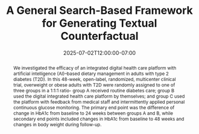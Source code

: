 ---
# Documentation: https://wowchemy.com/docs/managing-content/

title: "A General Search-Based Framework for Generating Textual Counterfactual"
event: EMIL Summer'25 Seminars
event_url:
location: Online (Zoom)
address:
  street:
  city:
  region:
  postcode:
  country:
summary: This paper runs a 48-week long clinical trial with Type 2 diabetic patients to assess the effectiveness of a digital health platform .
abstract: We investigated the efficacy of an integrated digital health care platform with artificial intelligence (AI)–based dietary management in adults with type 2 diabetes (T2D). In this 48-week, open-label, randomized, multicenter clinical trial, overweight or obese adults with T2D were randomly assigned to one of three groups in a 1:1:1 ratio- group A received routine diabetes care; group B used the digital integrated health care platform by themselves; and group C used the platform with feedback from medical staff and intermittently applied personal continuous glucose monitoring. The primary end point was the difference of change in HbA1c from baseline to 24 weeks between groups A and B, while secondary end points included changes in HbA1c from baseline to 48 weeks and changes in body weight during follow-up.

# Talk start and end times.
#   End time can optionally be hidden by prefixing the line with `#`.
date: 2025-07-02T12:00:00-07:00
date_end: 2025-07-02T12:25:00-07:00
all_day: false

# Schedule page publish date (NOT event date).
publishDate: 2025-07-02T16:40:20-07:00

authors: [asiful-arefeen]
tags: []

# Is this a featured event? (true/false)
featured: false

# Featured image
# To use, add an image named `featured.jpg/png` to your page's folder. 
# Focal points: Smart, Center, TopLeft, Top, TopRight, Left, Right, BottomLeft, Bottom, BottomRight.
image:
  caption: ""
  focal_point: ""
  preview_only: false

# Custom links (optional).
#   Uncomment and edit lines below to show custom links.
# links:
# - name: Follow
#   url: https://twitter.com
#   icon_pack: fab
#   icon: twitter

# Optional filename of your slides within your event's folder or a URL.
url_slides: Digital_Health_Platform_Assessment.pptx

url_code:
url_pdf: "https://watermark.silverchair.com/dc221929.pdf?token=AQECAHi208BE49Ooan9kkhW_Ercy7Dm3ZL_9Cf3qfKAc485ysgAAAy8wggMrBgkqhkiG9w0BBwagggMcMIIDGAIBADCCAxEGCSqGSIb3DQEHATAeBglghkgBZQMEAS4wEQQMy8WLZM_3d2ECo2y9AgEQgIIC4uaPzcaUzOzI9E_FmdqPgZ-CVL0Pfo_0mrFeGZiQm_kmNM3mSRa-0MSZWNWmT4xTIZ7iIQgE0V3mz5F2S5rfxiKVat3wDdlzOvhCj_DgFoiiF7crcFTqD4U8XBvFe0Q4enGvGYgj-nAitY5CdvZoGh5gDX6F9ijSN9MQF3Po7b2MIyxQIQ7_XGlvGG76vLbUgn2E4XawF2UZJxcZxZh9fjRzlBgD9Rcqza5rm9DF8k89E8aiAPZKk0MWCJNUZiTEDbK1jpYWUWxZkt-pMFTqEhwaR3NIDNWvb7oogXD4pHlg306HN5y6FStQBwQ5sunUS4LMlvFHQfJgpBODbiRGT-60m7VTSyXTRbFdmeYZpnWZ2aHmSUa5V7EpObqPxSV5hR1dNLoeHRVjhPvijxXdURq8C_SHqiiBnE8OaXojM_u982D-wgEAjbSUb77VKVo7vFpeHYM3yrjCln6zHpeUrFPQ6aBqcQE2qIiiRJLgC_82cWpCZlBCXw9y4gCjvlzORHFzmv5sj7v0hWwkL2b8r-AIGoHrpcDPMhjr2UAc_eazGBwloLGhWNsYRphsBleOX3wv_62IjTBOjkhnWr563viNoN3rm_yk9LwzbfVaaDSWWFpAU-PuC3e9xSg2v7sf1_1zT8mjpw8T4edf_4pAlejhT_r6uGeP4EHY9xIVBJTLej_2OjM7r8ORKLuU8hRI2NMZ3sEKJlCvQMkfeSYkSMdWJOAwnyN07bivOHlkLeeCD9VKkK91sj-jd0hGyujyBxXgHCCoql-G0It_7KiwZrY2rv9SzlZkSbAJrXZWXBOXH_iSG35erttL7Fhyxddo5n671s0yjt1dL7bYzE3lcF4WzRVh8V3-zWpub2rTdrZUrJJ2SXXpWoAalSwEYdwVam3xB0g-ZuZ1n6MmYdlPEhjHDscMRGnqnD0_KX8FDSArQoX8VX446QC1KAobQCeKOpPfw2m8wKjXxJ1or0l4T6p3Nw"
url_video:

# Markdown Slides (optional).
#   Associate this event with Markdown slides.
#   Simply enter your slide deck's filename without extension.
#   E.g. `slides = "example-slides"` references `content/slides/example-slides.md`.
#   Otherwise, set `slides = ""`.
slides: ""

# Projects (optional).
#   Associate this post with one or more of your projects.
#   Simply enter your project's folder or file name without extension.
#   E.g. `projects = ["internal-project"]` references `content/project/deep-learning/index.md`.
#   Otherwise, set `projects = []`.
projects: []
---